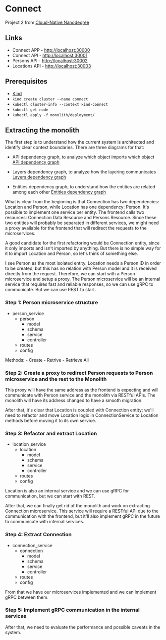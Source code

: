 # Connect

Project 2 from [Cloud-Native Nanodegree](https://www.udacity.com/courses/cloud-native-application-architecture-nanodegree--nd064)

## Links

- Connect APP - [http://localhost:30000](http://localhost:30000)
- Connect API - [http://localhost:30001](http://localhost:30001)
- Persons API - [http://localhost:30002](http://localhost:30002)
- Locations API - [http://localhost:30003](http://localhost:30003)
## Prerequisites

- [Kind](https://kind.sigs.k8s.io/docs/user/quick-start/)
- `kind create cluster --name connect`
- `kubectl cluster-info --context kind-connect`
- `kubectl get node`
- `kubectl apply -f monolith/deployment/`

## Extracting the monolith

The first step is to understand how the current system is architected and identify clear context boundaries. There are three diagrams for that:

- API dependency graph, to analyze which object imports which object
[API dependency graph](./docs/api_dependency_graph.png)

- Layers dependency graph, to analyze how the layering communicates
[Layers dependency graph](./docs/layers_dependency_graph.png)

- Entities dependency graph, to understand how the entities are related among each other
[Entities dependency graph](./docs/entities_dependency_graph.png)

What is clear from the beginning is that Connection has two dependencies: Location and Person, while Location has one dependency: Person. It's possible to implement one service per entity.
The frontend calls two resources: Connection Data Resource and Persons Resource. Since these two entities will probably be separated in different services, we might need a proxy available for the frontend that will redirect the requests to the microservices.

A good candidate for the first refactoring would be Connection entity, since it only imports and isn't imported by anything. But there is no simple way for it to import Location and Person, so let's think of something else.

I see Person as the most isolated entity. Location needs a Person ID in order to be created, but this has no relation with Person model and it is received directly from the request. Therefore, we can start with a Person microservice and setup a proxy. The Person microservice will be an internal service that requires fast and reliable responses, so we can use gRPC to communicate. But we can use REST to start.

### Step 1: Person microservice structure

- person_service
  - person
    - model
    - schema
    - service
    - controller
  - routes
  - config

Methods:
    - Create
    - Retrive
    - Retrieve All

### Step 2: Create a proxy to redirect Person requests to Person microservice and the rest to the Monolith

This proxy will have the same address as the frontend is expecting and will communicate with Person service and the monolith via RESTful APIs. The monolith will have its address changed to have a smooth migration.

After that, it's clear that Location is coupled with Connection entity; we'll need to refactor and move Location logic in ConnectionService to Location methods before moving it to its own service.


### Step 3: Refactor and extract Location

- location_service
  - location
    - model
    - schema
    - service
    - controller
  - routes
  - config

Location is also an internal service and we can use gRPC for communication, but we can start with REST.

After that, we can finally get rid of the monolith and work on extracting Connection microservice. This service will require a RESTful API due to the communication with the frontend, but it'll also implement gRPC in the future to communicate with internal services.

### Step 4: Extract Connection

- connection_service
  - connection
    - model
    - schema
    - service
    - controller
  - routes
  - config

From that we have our microservices implemented and we can implement gRPC between them.

### Step 5: Implement gRPC communication in the internal services

After that, we need to evaluate the performance and possible caveats in the system.
